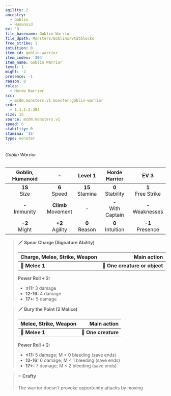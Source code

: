 ```yaml
---
agility: 2
ancestry:
  - Goblin
  - Humanoid
ev: '3'
file_basename: Goblin Warrior
file_dpath: Monsters/Goblins/Statblocks
free_strike: 1
intuition: 0
item_id: goblin-warrior
item_index: '304'
item_name: Goblin Warrior
level: 1
might: -2
presence: -1
reason: 0
roles:
  - Horde Harrier
scc:
  - mcdm.monsters.v1:monster:goblin-warrior
scdc:
  - 1.1.1:2:304
size: 1S
source: mcdm.monsters.v1
speed: 6
stability: 0
stamina: '15'
type: monster
---
```


###### Goblin Warrior

|  Goblin, Humanoid   |            -            |       Level 1       |      Horde Harrier      |          EV 3          |
| :-----------------: | :---------------------: | :-----------------: | :---------------------: | :--------------------: |
|  **1S**<br/> Size   |    **6**<br/> Speed     | **15**<br/> Stamina |  **0**<br/> Stability   | **1**<br/> Free Strike |
| **-**<br/> Immunity | **Climb**<br/> Movement |          -          | **-**<br/> With Captain | **-**<br/> Weaknesses  |
|  **-2**<br/> Might  |   **+2**<br/> Agility   |  **0**<br/> Reason  |  **0**<br/> Intuition   |  **-1**<br/> Presence  |

<!-- -->
> 🗡 **Spear Charge (Signature Ability)**
>
> | **Charge, Melee, Strike, Weapon** |               **Main action** |
> | --------------------------------- | ----------------------------: |
> | **📏 Melee 1**                    | **🎯 One creature or object** |
>
> **Power Roll + 2:**
>
> - **≤11:** 3 damage
> - **12-16:** 4 damage
> - **17+:** 5 damage

<!-- -->
> 🗡 **Bury the Point (2 Malice)**
>
> | **Melee, Strike, Weapon** |     **Main action** |
> | ------------------------- | ------------------: |
> | **📏 Melee 1**            | **🎯 One creature** |
>
> **Power Roll + 2:**
>
> - **≤11:** 5 damage; M < 0 bleeding (save ends)
> - **12-16:** 6 damage; M < 1 bleeding (save ends)
> - **17+:** 7 damage; M < 2 bleeding (save ends)

<!-- -->
> ⭐️ **Crafty**
>
> The warrior doesn't provoke opportunity attacks by moving
